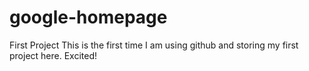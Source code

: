 # google-homepage
First Project
This is the first time I am using github and storing my first project here. Excited!
